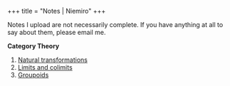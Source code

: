 +++
title = "Notes | Niemiro"
+++

Notes I upload are not necessarily complete. If you have anything at all to say about them, please email me.

**Category Theory**
1. [Natural transformations](/natural_transformations.pdf)
2. [Limits and colimits](/limits_and_colimits.pdf)
3. [Groupoids](/groupoids.pdf)